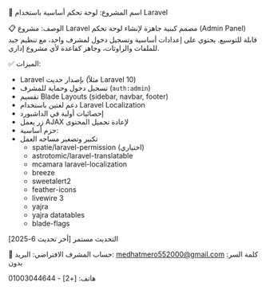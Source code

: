 🧱 اسم المشروع: لوحة تحكم أساسية باستخدام Laravel

📋 الوصف:
مشروع Laravel مصمم كبنية جاهزة لإنشاء لوحة تحكم (Admin Panel) قابلة للتوسيع. يحتوي على إعدادات أساسية وتسجيل دخول لمشرف واحد، مع تنظيم جيد للملفات والراوتات، وجاهز كقاعدة لأي مشروع إداري.

✅ الميزات:
- Laravel بإصدار حديث (مثلاً Laravel 10)
- تسجيل دخول وحماية للمشرف (`auth:admin`)
- تقسيم Blade Layouts (sidebar, navbar, footer)
- دعم لغتين باستخدام Laravel Localization
- إحصائيات أولية في الداشبورد
- زر يعمل AJAX لإعادة تحميل المحتوى
- حزم أساسية:
- تكبير وتصغير مساحه العمل
  - spatie/laravel-permission (اختياري)
  - astrotomic/laravel-translatable
  - mcamara laravel-localization
  -  breeze
  - sweetalert2
  - feather-icons
  - livewire 3
  - yajra
  - yajra datatables
  - blade-flags
    
التحديث مستمر [أخر تحديث 6-2025]

🔐 حساب المشرف الافتراضي:
البريد: medhatmero552000@gmail.com 
كلمة السر: بدون

هاتف: [+2] - 01003044644

